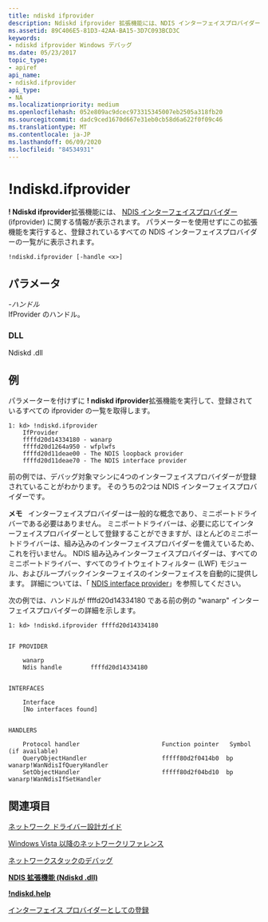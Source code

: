 ```yaml
---
title: ndiskd ifprovider
description: Ndiskd ifprovider 拡張機能には、NDIS インターフェイスプロバイダー (IfProvider) に関する情報が表示されます。
ms.assetid: 89C406E5-81D3-42AA-BA15-3D7C093BCD3C
keywords:
- ndiskd ifprovider Windows デバッグ
ms.date: 05/23/2017
topic_type:
- apiref
api_name:
- ndiskd.ifprovider
api_type:
- NA
ms.localizationpriority: medium
ms.openlocfilehash: 052e809ac9dcec973315345007eb2505a318fb20
ms.sourcegitcommit: dadc9ced1670d667e31eb0cb58d6a622f0f09c46
ms.translationtype: MT
ms.contentlocale: ja-JP
ms.lasthandoff: 06/09/2020
ms.locfileid: "84534931"
---
```

# <a name="ndiskdifprovider"></a>!ndiskd.ifprovider


**! Ndiskd ifprovider**拡張機能には、 [NDIS インターフェイスプロバイダー](https://docs.microsoft.com/windows-hardware/drivers/network/registering-as-an-interface-provider) (ifprovider) に関する情報が表示されます。 パラメーターを使用せずにこの拡張機能を実行すると、登録されているすべての NDIS インターフェイスプロバイダーの一覧がに表示されます。

```console
!ndiskd.ifprovider [-handle <x>] 
```

## <a name="span-idparametersspanspan-idparametersspanspan-idparametersspanparameters"></a><span id="Parameters"></span><span id="parameters"></span><span id="PARAMETERS"></span>パラメータ


<span id="_______-handle______"></span><span id="_______-HANDLE______"></span>*-ハンドル*   
IfProvider のハンドル。

### <a name="span-iddllspanspan-iddllspandll"></a><span id="DLL"></span><span id="dll"></span>DLL

Ndiskd .dll

<a name="examples"></a>例
--------

パラメーターを付けずに **! ndiskd ifprovider**拡張機能を実行して、登録されているすべての ifprovider の一覧を取得します。

```console
1: kd> !ndiskd.ifprovider
    IfProvider                                                                  
    ffffd20d14334180 - wanarp
    ffffd20d1264a950 - wfplwfs
    ffffd20d11deae00 - The NDIS loopback provider
    ffffd20d11deae70 - The NDIS interface provider
```

前の例では、デバッグ対象マシンに4つのインターフェイスプロバイダーが登録されていることがわかります。 そのうちの2つは NDIS インターフェイスプロバイダーです。

**メモ**   インターフェイスプロバイダーは一般的な概念であり、ミニポートドライバーである必要はありません。 ミニポートドライバーは、必要に応じてインターフェイスプロバイダーとして登録することができますが、ほとんどのミニポートドライバーは、組み込みのインターフェイスプロバイダーを備えているため、これを行いません。 NDIS 組み込みインターフェイスプロバイダーは、すべてのミニポートドライバー、すべてのライトウェイトフィルター (LWF) モジュール、およびループバックインターフェイスのインターフェイスを自動的に提供します。 詳細については、「 [NDIS interface provider](https://docs.microsoft.com/windows-hardware/drivers/network/registering-as-an-interface-provider)」を参照してください。

 

次の例では、ハンドルが ffffd20d14334180 である前の例の "wanarp" インターフェイスプロバイダーの詳細を示します。

```console
1: kd> !ndiskd.ifprovider ffffd20d14334180


IF PROVIDER

    wanarp
    Ndis handle        ffffd20d14334180


INTERFACES

    Interface                                                                   
    [No interfaces found]


HANDLERS

    Protocol handler                       Function pointer   Symbol (if available)
    QueryObjectHandler                     fffff80d2f0414b0  bp wanarp!WanNdisIfQueryHandler
    SetObjectHandler                       fffff80d2f04bd10  bp wanarp!WanNdisIfSetHandler
```

## <a name="span-idsee_alsospansee-also"></a><span id="see_also"></span>関連項目


[ネットワーク ドライバー設計ガイド](https://docs.microsoft.com/windows-hardware/drivers/network/index)

[Windows Vista 以降のネットワークリファレンス](https://docs.microsoft.com/windows-hardware/drivers/ddi/_netvista/)

[ネットワークスタックのデバッグ](https://channel9.msdn.com/Shows/Defrag-Tools/Defrag-Tools-175-Debugging-the-Network-Stack)

[**NDIS 拡張機能 (Ndiskd .dll)**](ndis-extensions--ndiskd-dll-.md)

[**!ndiskd.help**](-ndiskd-help.md)

[インターフェイス プロバイダーとしての登録](https://docs.microsoft.com/windows-hardware/drivers/network/registering-as-an-interface-provider)

 

 






